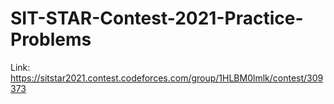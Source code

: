 # SIT-STAR-Contest-2021-Practice-Problems
Link: https://sitstar2021.contest.codeforces.com/group/1HLBM0lmlk/contest/309373

